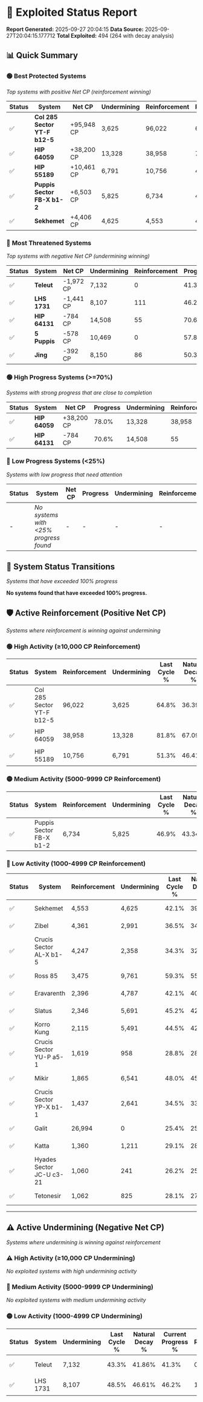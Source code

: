 # 🌟 Exploited Status Report

**Report Generated:** 2025-09-27 20:04:15
**Data Source:** 2025-09-27T20:04:15.177712
**Total Exploited:** 494 (264 with decay analysis)

## 📊 Quick Summary

### 🟢 **Best Protected Systems**
*Top systems with positive Net CP (reinforcement winning)*

| Status | System | Net CP | Undermining | Reinforcement | Progress |
|--------|--------|--------|-------------|---------------|----------|
| ✅ | **Col 285 Sector YT-F b12-5** | +95,948 CP | 3,625 | 96,022 | 63.8% |
| ✅ | **HIP 64059** | +38,200 CP | 13,328 | 38,958 | 78.0% |
| ✅ | **HIP 55189** | +10,461 CP | 6,791 | 10,756 | 49.4% |
| ✅ | **Puppis Sector FB-X b1-2** | +6,503 CP | 5,825 | 6,734 | 45.2% |
| ✅ | **Sekhemet** | +4,406 CP | 4,625 | 4,553 | 40.8% |

### 🔴 **Most Threatened Systems**
*Top systems with negative Net CP (undermining winning)*

| Status | System | Net CP | Undermining | Reinforcement | Progress |
|--------|--------|--------|-------------|---------------|----------|
| ✅ | **Teleut** | -1,972 CP | 7,132 | 0 | 41.3% |
| ✅ | **LHS 1731** | -1,441 CP | 8,107 | 111 | 46.2% |
| ✅ | **HIP 64131** | -784 CP | 14,508 | 55 | 70.6% |
| ✅ | **5 Puppis** | -578 CP | 10,469 | 0 | 57.8% |
| ✅ | **Jing** | -392 CP | 8,150 | 86 | 50.3% |

### 🟢 **High Progress Systems (>=70%)**
*Systems with strong progress that are close to completion*

| Status | System | Net CP | Progress | Undermining | Reinforcement |
|--------|--------|--------|----------|-------------|---------------|
| ✅ | **HIP 64059** | +38,200 CP | 78.0% | 13,328 | 38,958 |
| ✅ | **HIP 64131** | -784 CP | 70.6% | 14,508 | 55 |

### 🔴 **Low Progress Systems (<25%)**
*Systems with low progress that need attention*

| Status | System | Net CP | Progress | Undermining | Reinforcement |
|--------|--------|--------|----------|-------------|---------------|
| - | *No systems with <25% progress found* | - | - | - | - |
## 🔄 System Status Transitions
*Systems that have exceeded 100% progress*

**No systems found that have exceeded 100% progress.**

## 🛡️ Active Reinforcement (Positive Net CP)
*Systems where reinforcement is winning against undermining*

### 🟢 High Activity (≥10,000 CP Reinforcement)

| Status | System | Reinforcement | Undermining | Last Cycle % | Natural Decay % | Current Progress % | Current CP | Net CP | Activity |
|--------|--------|---------------|-------------|--------------|-----------------|-------------------|------------|--------|----------|
| ✅ | Col 285 Sector YT-F b12-5 | 96,022 | 3,625 | 64.8% | 36.39% | 63.8% | 223,300 | +95,948 | 🟢 High Reinforcement |
| ✅ | HIP 64059 | 38,958 | 13,328 | 81.8% | 67.09% | 78.0% | 273,000 | +38,200 | 🟢 High Reinforcement |
| ✅ | HIP 55189 | 10,756 | 6,791 | 51.3% | 46.41% | 49.4% | 172,900 | +10,461 | 🟢 High Reinforcement |

### 🟡 Medium Activity (5000-9999 CP Reinforcement)

| Status | System | Reinforcement | Undermining | Last Cycle % | Natural Decay % | Current Progress % | Current CP | Net CP | Activity |
|--------|--------|---------------|-------------|--------------|-----------------|-------------------|------------|--------|----------|
| ✅ | Puppis Sector FB-X b1-2 | 6,734 | 5,825 | 46.9% | 43.34% | 45.2% | 158,200 | +6,503 | 🟡 Medium Reinforcement |

### 🔴 Low Activity (1000-4999 CP Reinforcement)

| Status | System | Reinforcement | Undermining | Last Cycle % | Natural Decay % | Current Progress % | Current CP | Net CP | Activity |
|--------|--------|---------------|-------------|--------------|-----------------|-------------------|------------|--------|----------|
| ✅ | Sekhemet | 4,553 | 4,625 | 42.1% | 39.54% | 40.8% | 142,800 | +4,406 | 🔵 Low Reinforcement |
| ✅ | Zibel | 4,361 | 2,991 | 36.5% | 34.36% | 35.6% | 124,600 | +4,327 | 🔵 Low Reinforcement |
| ✅ | Crucis Sector AL-X b1-5 | 4,247 | 2,358 | 34.3% | 32.38% | 33.6% | 117,600 | +4,263 | 🔵 Low Reinforcement |
| ✅ | Ross 85 | 3,475 | 9,761 | 59.3% | 55.66% | 56.5% | 197,749 | +2,928 | 🔵 Low Reinforcement |
| ✅ | Eravarenth | 2,396 | 4,787 | 42.1% | 40.06% | 40.7% | 142,450 | +2,239 | 🔵 Low Reinforcement |
| ✅ | Slatus | 2,346 | 5,691 | 45.2% | 42.99% | 43.6% | 152,600 | +2,145 | 🔵 Low Reinforcement |
| ✅ | Korro Kung | 2,115 | 5,491 | 44.5% | 42.35% | 42.9% | 150,150 | +1,927 | 🔵 Low Reinforcement |
| ✅ | Crucis Sector YU-P a5-1 | 1,619 | 958 | 28.8% | 28.00% | 28.5% | 99,749 | +1,748 | 🔵 Low Reinforcement |
| ✅ | Mikir | 1,865 | 6,541 | 48.0% | 45.64% | 46.1% | 161,350 | +1,595 | 🔵 Low Reinforcement |
| ✅ | Crucis Sector YP-X b1-1 | 1,437 | 2,641 | 34.5% | 33.29% | 33.7% | 117,950 | +1,437 | 🔵 Low Reinforcement |
| ✅ | Galit | 26,994 | 0 | 25.4% | 25.00% | 25.4% | 88,900 | +1,400 | 🔵 Low Reinforcement |
| ✅ | Katta | 1,360 | 1,211 | 29.1% | 28.41% | 28.8% | 100,800 | +1,357 | 🔵 Low Reinforcement |
| ✅ | Hyades Sector JC-U c3-21 | 1,060 | 241 | 26.2% | 25.74% | 26.1% | 91,350 | +1,243 | 🔵 Low Reinforcement |
| ✅ | Tetonesir | 1,062 | 825 | 28.1% | 27.56% | 27.9% | 97,649 | +1,194 | 🔵 Low Reinforcement |


---

## ⚠️ Active Undermining (Negative Net CP)
*Systems where undermining is winning against reinforcement*

### ⚠️ High Activity (≥10,000 CP Undermining)

*No exploited systems with high undermining activity*

### 🔶 Medium Activity (5000-9999 CP Undermining)

*No exploited systems with medium undermining activity*

### 🟡 Low Activity (1000-4999 CP Undermining)

| Status | System | Undermining | Last Cycle % | Natural Decay % | Current Progress % | Reinforcement | Current CP | Net CP | Activity |
|--------|--------|-------------|--------------|-----------------|-------------------|---------------|------------|--------|----------|
| ✅ | Teleut | 7,132 | 43.3% | 41.86% | 41.3% | 0 | 144,550 | -1,972 | 🟡 Low Undermining |
| ✅ | LHS 1731 | 8,107 | 48.5% | 46.61% | 46.2% | 111 | 161,700 | -1,441 | 🟡 Low Undermining |
